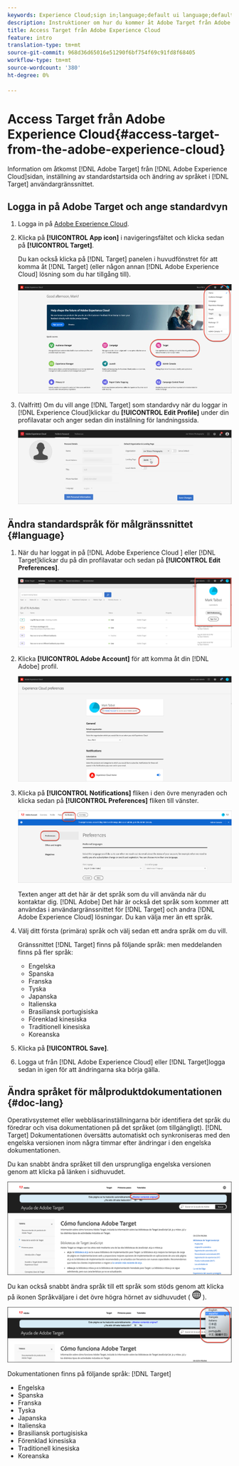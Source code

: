 ```yaml
---
keywords: Experience Cloud;sign in;language;default ui language;default language
description: Instruktioner om hur du kommer åt Adobe Target från Adobe Experience Cloud.
title: Access Target från Adobe Experience Cloud
feature: intro
translation-type: tm+mt
source-git-commit: 968d36d65016e51290f6bf754f69c91fd8f68405
workflow-type: tm+mt
source-wordcount: '380'
ht-degree: 0%

---
```



# Access Target från Adobe Experience Cloud{#access-target-from-the-adobe-experience-cloud}

Information om åtkomst [!DNL Adobe Target] från [!DNL Adobe Experience Cloud]sidan, inställning av standardstartsida och ändring av språket i [!DNL Target] användargränssnittet.

## Logga in på Adobe Target och ange standardvyn

1. Logga in på [Adobe Experience Cloud](https://experience.adobe.com/).

1. Klicka på **[!UICONTROL App icon]** i navigeringsfältet och klicka sedan på **[!UICONTROL Target]**.

   Du kan också klicka på [!DNL Target] panelen i huvudfönstret för att komma åt [!DNL Target] (eller någon annan [!DNL Adobe Experience Cloud] lösning som du har tillgång till).

   ![programikon](/help/c-intro/assets/appmenu-new.png)

1. (Valfritt) Om du vill ange [!DNL Target] som standardvy när du loggar in [!DNL Experience Cloud]klickar du **[!UICONTROL Edit Profile]** under din profilavatar och anger sedan din inställning för landningssida.

   ![Landningssida](/help/c-intro/assets/pagepref-new.png)

## Ändra standardspråk för målgränssnittet {#language}

1. När du har loggat in på [!DNL Adobe Experience Cloud ] eller [!DNL Target]klickar du på din profilavatar och sedan på **[!UICONTROL Edit Preferences]**.

   ![Redigera profil](/help/c-intro/assets/change-language.png)

1. Klicka **[!UICONTROL Adobe Account]** för att komma åt din [!DNL Adobe] profil.

   ![Adobe](/help/c-intro/assets/adobe-account.png)

1. Klicka på **[!UICONTROL Notifications]** fliken i den övre menyraden och klicka sedan på **[!UICONTROL Preferences]** fliken till vänster.

   ![Önskade språk](/help/c-intro/assets/prefered-language.png)

   Texten anger att det här är det språk som du vill använda när du kontaktar dig. [!DNL Adobe] Det här är också det språk som kommer att användas i användargränssnittet för [!DNL Target] och andra [!DNL Adobe Experience Cloud] lösningar. Du kan välja mer än ett språk.

1. Välj ditt första (primära) språk och välj sedan ett andra språk om du vill.

   Gränssnittet [!DNL Target] finns på följande språk: men meddelanden finns på fler språk:

   * Engelska
   * Spanska
   * Franska
   * Tyska
   * Japanska
   * Italienska
   * Brasiliansk portugisiska
   * Förenklad kinesiska
   * Traditionell kinesiska
   * Koreanska

1. Klicka på **[!UICONTROL Save]**.

1. Logga ut från [!DNL Adobe Experience Cloud] eller [!DNL Target]logga sedan in igen för att ändringarna ska börja gälla.

## Ändra språket för målproduktdokumentationen {#doc-lang}

Operativsystemet eller webbläsarinställningarna bör identifiera det språk du föredrar och visa dokumentationen på det språket (om tillgängligt). [!DNL Target] Dokumentationen översätts automatiskt och synkroniseras med den engelska versionen inom några timmar efter ändringar i den engelska dokumentationen.

Du kan snabbt ändra språket till den ursprungliga engelska versionen genom att klicka på länken i sidhuvudet.

![Ändra till originalspråk](/help/c-intro/assets/mt-original.png)

Du kan också snabbt ändra språk till ett språk som stöds genom att klicka på ikonen Språkväljare i det övre högra hörnet av sidhuvudet ( ![språkväljaren](/help/c-intro/assets/icon-language-switcher.png) ).

![språkväljare](/help/c-intro/assets/language-switcher.png)

Dokumentationen finns på följande språk: [!DNL Target]

* Engelska
* Spanska
* Franska
* Tyska
* Japanska
* Italienska
* Brasiliansk portugisiska
* Förenklad kinesiska
* Traditionell kinesiska
* Koreanska
